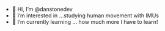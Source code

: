 - 👋 Hi, I’m @danstonedev
- 👀 I’m interested in ...studying human movement with IMUs
- 🌱 I’m currently learning ... how much more I have to learn!


<!---
danstonedev/danstonedev is a ✨ special ✨ repository because its `README.md` (this file) appears on your GitHub profile.
You can click the Preview link to take a look at your changes.
--->
